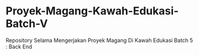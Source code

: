 # Proyek-Magang-Kawah-Edukasi-Batch-V
Repository Selama Mengerjakan Proyek Magang Di Kawah Edukasi Batch 5 : Back End
